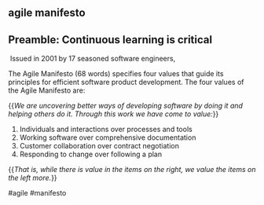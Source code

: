 
## agile manifesto

## Preamble: Continuous learning is critical

 Issued in 2001 by 17 seasoned software engineers,

The Agile Manifesto (68 words) specifies four values that guide its principles for efficient software product development. The four values of the Agile Manifesto are:

{{_We are uncovering better ways of developing software by doing it and helping others do it. Through this work we have come to value:_}}

1.  Individuals and interactions over processes and tools
2.  Working software over comprehensive documentation
3.  Customer collaboration over contract negotiation
4.  Responding to change over following a plan


{{_That is, while there is value in the items on the right, we value the items on the left more._}}

#agile
#manifesto
